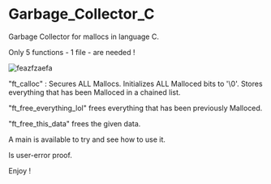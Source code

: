# Garbage_Collector_C
Garbage Collector for mallocs in language C.

Only 5 functions - 1 file - are needed !

![feazfzaefa](https://user-images.githubusercontent.com/117649637/235355641-1a6637c0-6249-4ac7-bba9-a06798afadeb.jpg)

"ft_calloc" :
Secures ALL Mallocs.
Initializes ALL Malloced bits to '\0'.
Stores everything that has been Malloced in a chained list.

"ft_free_everything_lol" frees everything that has been previously Malloced.

"ft_free_this_data" frees the given data.

A main is available to try and see how to use it.

Is user-error proof.

Enjoy !
